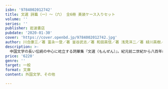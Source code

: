 ```yaml
---
isbn: '9784002012742'
title: 文選 詩篇（一）～（六） 全6冊 美装ケース入りセット
volume: ''
series: ''
publisher: 岩波書店
pubdate: '2020-01-30'
cover: 'https://cover.openbd.jp/9784002012742.jpg'
author: 川合康三／著 富永一登／著 釜谷武志／著 和田英信／著 浅見洋二／著 緑川英樹／著
description: >-
  中国文学の長い伝統の中心に屹立する詞華集『文選（もんぜん）』。紀元前二世紀から八百年に及ぶ詩文の精華は、中国文学の豊饒の源となり、日本文学にも広く浸透した。彫琢を究めたその詩篇の全てを深く読み込んだ画期的な訳註。
price: '6220'
genre: ''
target: 一般
format: 文庫
content: 外国文学、その他

---
```

